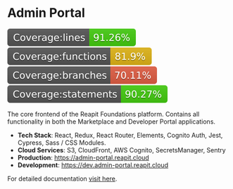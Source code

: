 # Admin Portal

![lines](./src/tests/badges/badge-lines.svg) ![functions](./src/tests/badges/badge-functions.svg) ![branches](./src/tests/badges/badge-branches.svg) ![statements](./src/tests/badges/badge-statements.svg)

The core frontend of the Reapit Foundations platform. Contains all functionality in both the Marketplace and Developer Portal applications.

- **Tech Stack**: React, Redux, React Router, Elements, Cognito Auth, Jest, Cypress, Sass / CSS Modules.
- **Cloud Services**: S3, CloudFront, AWS Cognito, SecretsManager, Sentry
- **Production**: https://admin-portal.reapit.cloud
- **Development**: https://dev.admin-portal.reapit.cloud

For detailed documentation [visit here](https://foundations-documentation.reapit.cloud/open-source/packages#admin-portal).
